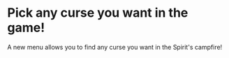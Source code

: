 # Pick any curse you want in the game!

A new menu allows you to find any curse you want in the Spirit's campfire!
